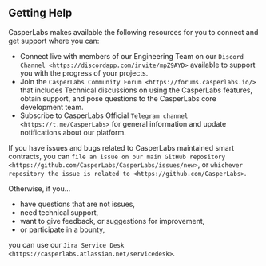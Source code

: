 ## Getting Help 

CasperLabs makes available the following resources for you to connect and get support where you can:

* Connect live with members of our Engineering Team on our `Discord Channel <https://discordapp.com/invite/mpZ9AYD>` available to support you with the progress of your projects.
* Join the `CasperLabs Community Forum <https://forums.casperlabs.io/>` that includes Technical discussions on using the CasperLabs features, obtain support, and pose questions to the CasperLabs core development team.
* Subscribe to CasperLabs Official `Telegram channel <https://t.me/CasperLabs>` for general information and update notifications about our platform.


If you have issues and bugs related to CasperLabs maintained smart contracts, you can `file an issue on our main GitHub repository <https://github.com/CasperLabs/CasperLabs/issues/new>`, or `whichever repository the issue is related to <https://github.com/CasperLabs>`.

Otherwise, if you...

* have questions that are not issues,
* need technical support,
* want to give feedback, or suggestions for improvement,
* or participate in a bounty,

you can use our `Jira Service Desk <https://casperlabs.atlassian.net/servicedesk>`.
